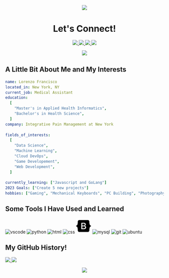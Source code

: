 <p align="center">
  <img src="https://capsule-render.vercel.app/api?type=waving&color=gradient&height=200&section=header&text=Welcome%20to%20my%20world!"/>
</p>

<h1 align="center">Let's Connect!</h1>

<p align="center">
  <a href="https://www.linkedin.com/in/lorenzofrancisco/">
    <img src="https://user-images.githubusercontent.com/99729303/194737302-c761397a-0d43-4b13-ba9b-64cdffb4accc.png">
  </a>
  <a href="https://twitter.com/lozof6">
    <img src="https://user-images.githubusercontent.com/99729303/194738394-d0bada4c-7b40-482b-b805-755949ae03d7.png">
  </a>
  <a href="https://www.instagram.com/lozo.6/">
    <img src="https://user-images.githubusercontent.com/99729303/194738411-a3a84e30-1095-4201-967c-0d28d4c802a1.png">
  </a>
  <a href="https://discord.gg/5HqAMAUVwG">
    <img src="https://user-images.githubusercontent.com/99729303/194737289-c3a2c6ef-159f-460b-9e3f-c507a2c774da.png">
  </a>
</p>

<p align="center">
  <img src= "https://media.giphy.com/media/RMw1DhEAwx5ZK/giphy.gif">
</p>

<h2>A Little Bit About Me and My Interests</h2>

```yaml
name: Lorenzo Francisco
located_in: New York, NY
current_job: Medical Assistant
education:
  [
    "Master's in Applied Health Informatics",
    "Bachelor's in Health Science",
  ]
company: Integrative Pain Management at New York

fields_of_interests:
  [
    "Data Science",
    "Machine Learning",
    "Cloud DevOps",
    "Game Developement",
    "Web Development",
  ]

currently_learning: ["Javascript and GoLang"]
2023 Goals: ["Create 5 new projects"]
hobbies: ["Gaming", "Mechanical Keyboards", "PC Building", "Photography", "K-POP"]
```

<h2>Some Tools I Have Used and Learned</h2>
<p align="left">
<img src="https://img.icons8.com/color/48/null/visual-studio-code-2019.png" alt="vscode" width="48" height="48"/>
<img src="https://img.icons8.com/fluency/48/null/python.png" alt="python" width="48" height="48" />
<img src="https://img.icons8.com/color/48/null/html-5--v1.png" alt="html" width="48" height="48"/>
<img src="https://img.icons8.com/color/48/null/css3.png" alt="css" width="48" height="48" />
<img src="https://raw.githubusercontent.com/devicons/devicon/master/icons/bootstrap/bootstrap-plain.svg" alt="bootstrap" width="48" height="48" />
<img src="https://img.icons8.com/fluency/48/null/mysql-logo.png" alt="mysql" width="48" height="48" />
<img src="https://img.icons8.com/color/48/null/git.png" alt="git" width="48" height="48"/>
<img src="https://img.icons8.com/color/48/null/ubuntu--v1.png" alt="ubuntu" width="48" height="48"/>
</p>

<h2>My GitHub History!</h2>
<a href="https://github.com/lozo6">
  <img height="180em" src="https://github-readme-stats.vercel.app/api?username=lozo6&theme=monokai&show_icons=true"/>
  <img height="180em" src="https://github-readme-stats.vercel.app/api/top-langs/?username=lozo6&theme=monokai&layout=compact"/>
</a>

<p align="center">
  <img src="https://capsule-render.vercel.app/api?type=waving&color=gradient&height=100&section=footer"/>
</p>
